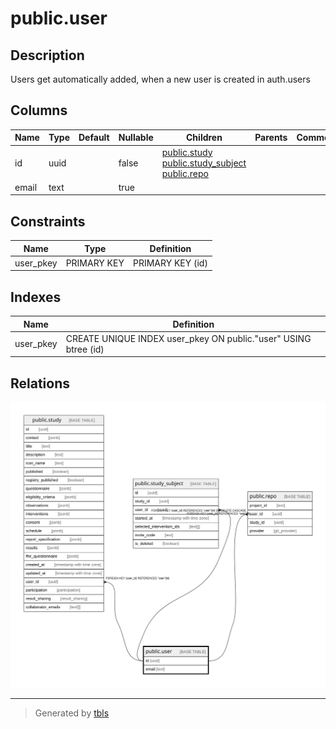 # public.user

## Description

Users get automatically added, when a new user is created in auth.users

## Columns

| Name | Type | Default | Nullable | Children | Parents | Comment |
| ---- | ---- | ------- | -------- | -------- | ------- | ------- |
| id | uuid |  | false | [public.study](public.study.md) [public.study_subject](public.study_subject.md) [public.repo](public.repo.md) |  |  |
| email | text |  | true |  |  |  |

## Constraints

| Name | Type | Definition |
| ---- | ---- | ---------- |
| user_pkey | PRIMARY KEY | PRIMARY KEY (id) |

## Indexes

| Name | Definition |
| ---- | ---------- |
| user_pkey | CREATE UNIQUE INDEX user_pkey ON public."user" USING btree (id) |

## Relations

![er](public.user.svg)

---

> Generated by [tbls](https://github.com/k1LoW/tbls)
